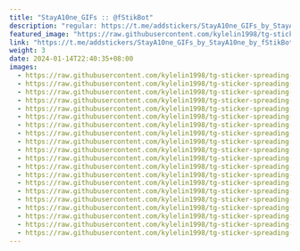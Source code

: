 ```yaml
---
title: "StayA10ne_GIFs :: @fStikBot"
description: "regular: https://t.me/addstickers/StayA10ne_GIFs_by_StayA10ne_by_fStikBot"
featured_image: "https://raw.githubusercontent.com/kylelin1998/tg-sticker-spreading-worldwide-images/main/img/f76b9aff-894b-4f6d-8363-bdfc9376e304.jpg"
link: "https://t.me/addstickers/StayA10ne_GIFs_by_StayA10ne_by_fStikBot"
weight: 3
date: 2024-01-14T22:40:35+08:00
images:
  - https://raw.githubusercontent.com/kylelin1998/tg-sticker-spreading-worldwide-images/main/img/f76b9aff-894b-4f6d-8363-bdfc9376e304.jpg
  - https://raw.githubusercontent.com/kylelin1998/tg-sticker-spreading-worldwide-images/main/img/aa1c39d2-bcde-4b39-a77c-845d6d947e9b.jpg
  - https://raw.githubusercontent.com/kylelin1998/tg-sticker-spreading-worldwide-images/main/img/d58339ec-3b63-48eb-be91-c61aecad8ff8.jpg
  - https://raw.githubusercontent.com/kylelin1998/tg-sticker-spreading-worldwide-images/main/img/831866af-5dea-412c-bc0f-217af5c2e950.jpg
  - https://raw.githubusercontent.com/kylelin1998/tg-sticker-spreading-worldwide-images/main/img/b4a967d8-8cc7-4c28-9b85-fe0fb845c9a5.jpg
  - https://raw.githubusercontent.com/kylelin1998/tg-sticker-spreading-worldwide-images/main/img/c6c6cc4a-896e-4744-bcfc-022eaafd5640.jpg
  - https://raw.githubusercontent.com/kylelin1998/tg-sticker-spreading-worldwide-images/main/img/edd8d538-2107-423c-b1b5-3612f58116c7.jpg
  - https://raw.githubusercontent.com/kylelin1998/tg-sticker-spreading-worldwide-images/main/img/232d02f2-6a15-49cb-b9ae-86de7d5dc6a8.jpg
  - https://raw.githubusercontent.com/kylelin1998/tg-sticker-spreading-worldwide-images/main/img/0b4971ec-e2a7-4a61-ae4a-2c7e5ffa424d.jpg
  - https://raw.githubusercontent.com/kylelin1998/tg-sticker-spreading-worldwide-images/main/img/33a0ee4d-157f-4f7d-8d26-93169552eeeb.jpg
  - https://raw.githubusercontent.com/kylelin1998/tg-sticker-spreading-worldwide-images/main/img/71f1621f-4997-4b9b-a8c1-018b366d2d62.jpg
  - https://raw.githubusercontent.com/kylelin1998/tg-sticker-spreading-worldwide-images/main/img/b50fb2d3-8915-4781-9d3a-938947bf6b95.jpg
  - https://raw.githubusercontent.com/kylelin1998/tg-sticker-spreading-worldwide-images/main/img/10da34d0-5d1b-44f9-a71a-b2efede8917b.jpg
  - https://raw.githubusercontent.com/kylelin1998/tg-sticker-spreading-worldwide-images/main/img/c540b051-f291-474f-a30a-a7857f1148cf.jpg
  - https://raw.githubusercontent.com/kylelin1998/tg-sticker-spreading-worldwide-images/main/img/cc0855fd-1bc9-4b88-a28e-5de4df90fbae.jpg
  - https://raw.githubusercontent.com/kylelin1998/tg-sticker-spreading-worldwide-images/main/img/3cdd6218-6828-4d52-b2ca-89469b3b3e85.jpg
  - https://raw.githubusercontent.com/kylelin1998/tg-sticker-spreading-worldwide-images/main/img/ca9fa29f-bae5-4d70-b8e4-bfa75785f526.jpg
  - https://raw.githubusercontent.com/kylelin1998/tg-sticker-spreading-worldwide-images/main/img/c1226782-55d7-49fc-99ea-6cd1cc45ffdf.jpg
  - https://raw.githubusercontent.com/kylelin1998/tg-sticker-spreading-worldwide-images/main/img/c87bfd3d-c0b8-4a1a-b2c7-a7cc072d55cf.jpg
  - https://raw.githubusercontent.com/kylelin1998/tg-sticker-spreading-worldwide-images/main/img/051b8d5e-c5c2-4273-bfb2-8c74c621db25.jpg
---
```

